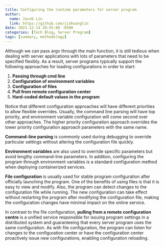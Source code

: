 ```yaml
---
title: Configuring the runtime parameters for server program
author:
  name: Jacob Lin
  link: https://github.com/jiahuanglin
date: 2021-12-14 20:55:00 -0500
categories: [Tech Blog, Server Program]
tags: [summary, methodology]
---
```


Although we can pass argv through the main function, it is still tedious when dealing with server applications with lots of parameters that need to be specified flexibly. As a result, server programs typically support the following approaches for loading configurations in order to start:

  1. **Passing through cmd line**
  2. **Configuration of environment variables**
  3. **Configuration of files**
  4. **Pull from remote configuration center**
  5. **Hard-coded default values in the program**

Notice that different configuration approaches will have different priorities to allow flexible overrides. Usually, the command line parsing will have top priority, and environment variable configuration will come second over other approaches. The higher priority configuration approach overrides the lower priority configuration approach parameters with the same name.

**Command-line parsing** is commonly used during debugging to override particular settings without altering the configuration file quickly.

**Environment variables** are also used to override specific parameters but avoid lengthy command-line parameters. In addition, configuring the program through environment variables is a standard configuration method when deploying containerized services.

**File configuration** is usually used for stable program configuration after officially launching the program. One of the benefits of using files is that it is easy to view and modify. Also, the program can detect changes to the configuration file while running. The new configuration can take effect without restarting the program after modifying the configuration file, making the configuration changes have minimal impact on the online service.

In contrast to the file configuration, **pulling from a remote configuration centre** is a unified service responsible for issuing program settings in a distributed system and guaranteeing that every server program uses the same configuration. As with file configuration, the program can listen for changes to the configuration center or have the configuration center proactively issue new configurations, enabling configuration reloading.